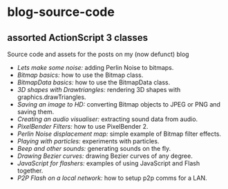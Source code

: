 blog-source-code
================

assorted ActionScript 3 classes
-------------------------------

Source code and assets for the posts on my (now defunct) blog

+ _Lets make some noise:_ adding Perlin Noise to bitmaps.
+ _Bitmap basics:_ how to use the Bitmap class.
+ _BitmapData basics:_ how to use the BitmapData class.
+ _3D shapes with Drawtriangles:_ rendering 3D shapes with graphics.drawTriangles.
+ _Saving an image to HD:_ converting Bitmap objects to JPEG or PNG and saving them.
+ _Creating an audio visualiser:_ extracting sound data from audio.
+ _PixelBender Filters:_ how to use PixelBender 2.
+ _Perlin Noise displacement map:_ simple example of Bitmap filter effects.
+ _Playing with particles:_ experiments with particles.
+ _Beep and other sounds:_ generating sounds on the fly.
+ _Drawing Bezier curves:_ drawing Bezier curves of any degree.
+ _JavaScript for flashers:_ examples of using JavaScript and Flash together.
+ _P2P Flash on a local network:_ how to setup p2p comms for a LAN.
